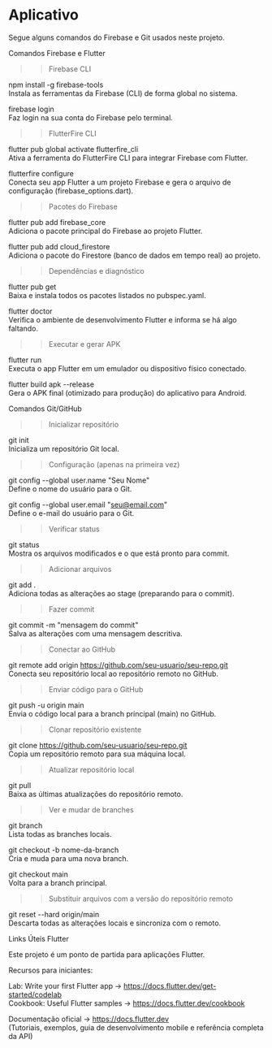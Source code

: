 # Aplicativo

Segue alguns comandos do Firebase e Git usados neste projeto.

Comandos Firebase e Flutter

>> Firebase CLI

npm install -g firebase-tools  
Instala as ferramentas da Firebase (CLI) de forma global no sistema.

firebase login  
Faz login na sua conta do Firebase pelo terminal.

>> FlutterFire CLI

flutter pub global activate flutterfire_cli  
Ativa a ferramenta do FlutterFire CLI para integrar Firebase com Flutter.

flutterfire configure  
Conecta seu app Flutter a um projeto Firebase e gera o arquivo de configuração (firebase_options.dart).

>> Pacotes do Firebase

flutter pub add firebase_core  
Adiciona o pacote principal do Firebase ao projeto Flutter.

flutter pub add cloud_firestore  
Adiciona o pacote do Firestore (banco de dados em tempo real) ao projeto.

>> Dependências e diagnóstico

flutter pub get  
Baixa e instala todos os pacotes listados no pubspec.yaml.

flutter doctor  
Verifica o ambiente de desenvolvimento Flutter e informa se há algo faltando.

>> Executar e gerar APK

flutter run  
Executa o app Flutter em um emulador ou dispositivo físico conectado.

flutter build apk --release  
Gera o APK final (otimizado para produção) do aplicativo para Android.


Comandos Git/GitHub


>> Inicializar repositório

git init  
Inicializa um repositório Git local.

>> Configuração (apenas na primeira vez)

git config --global user.name "Seu Nome"  
Define o nome do usuário para o Git.

git config --global user.email "seu@email.com"  
Define o e-mail do usuário para o Git.

>> Verificar status

git status  
Mostra os arquivos modificados e o que está pronto para commit.

>> Adicionar arquivos

git add .  
Adiciona todas as alterações ao stage (preparando para o commit).

>> Fazer commit

git commit -m "mensagem do commit"  
Salva as alterações com uma mensagem descritiva.

>> Conectar ao GitHub

git remote add origin https://github.com/seu-usuario/seu-repo.git  
Conecta seu repositório local ao repositório remoto no GitHub.

>> Enviar código para o GitHub

git push -u origin main  
Envia o código local para a branch principal (main) no GitHub.

>> Clonar repositório existente

git clone https://github.com/seu-usuario/seu-repo.git  
Copia um repositório remoto para sua máquina local.

>> Atualizar repositório local

git pull  
Baixa as últimas atualizações do repositório remoto.

>> Ver e mudar de branches

git branch  
Lista todas as branches locais.

git checkout -b nome-da-branch  
Cria e muda para uma nova branch.

git checkout main  
Volta para a branch principal.

>> Substituir arquivos com a versão do repositório remoto

git reset --hard origin/main  
Descarta todas as alterações locais e sincroniza com o remoto.


Links Úteis Flutter


Este projeto é um ponto de partida para aplicações Flutter.

Recursos para iniciantes:

Lab: Write your first Flutter app → https://docs.flutter.dev/get-started/codelab  
Cookbook: Useful Flutter samples → https://docs.flutter.dev/cookbook  

Documentação oficial → https://docs.flutter.dev  
(Tutoriais, exemplos, guia de desenvolvimento mobile e referência completa da API)
